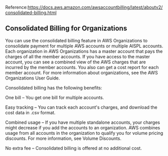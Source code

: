 Reference:https://docs.aws.amazon.com/awsaccountbilling/latest/aboutv2/consolidated-billing.html

## Consolidated Billing for Organizations
You can use the consolidated billing feature in AWS Organizations to consolidate payment for multiple AWS accounts or multiple AISPL accounts. Each organization in AWS Organizations has a master account that pays the charges of all the member accounts. If you have access to the master account, you can see a combined view of the AWS charges that are incurred by the member accounts. You also can get a cost report for each member account. For more information about organizations, see the AWS Organizations User Guide.

Consolidated billing has the following benefits:

One bill – You get one bill for multiple accounts.

Easy tracking – You can track each account's charges, and download the cost data in .csv format.

Combined usage – If you have multiple standalone accounts, your charges might decrease if you add the accounts to an organization. AWS combines usage from all accounts in the organization to qualify you for volume pricing discounts. For more information, see Volume Discounts.

No extra fee – Consolidated billing is offered at no additional cost.
